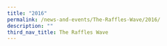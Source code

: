 ```yaml
---
title: "2016"
permalink: /news-and-events/The-Raffles-Wave/2016/
description: ""
third_nav_title: The Raffles Wave
---
```

